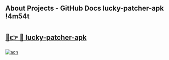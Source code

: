 ## About Projects - GitHub Docs lucky-patcher-apk !4m54t

# <h2><a href="https://andorid.site?title=lucky-patcher-apk&ref=19M">🔗👉 🔴 lucky-patcher-apk</a></h2>

[![acn](https://github.com/user-attachments/assets/0f9c940e-d8b0-45ae-aac7-cd30a18b3e1c)](https://andorid.site?title=lucky-patcher-apk&ref=19M)
